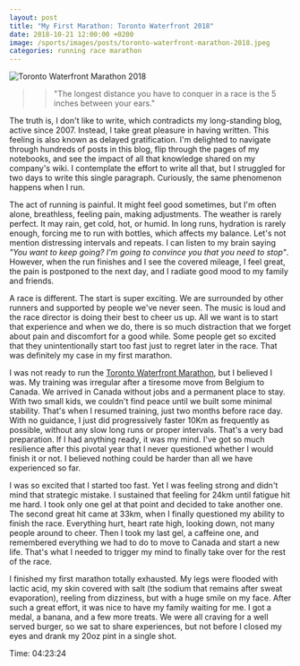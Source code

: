 ```yaml
---
layout: post
title: "My First Marathon: Toronto Waterfront 2018"
date: 2018-10-21 12:00:00 +0200
image: /sports/images/posts/toronto-waterfront-marathon-2018.jpeg
categories: running race marathon
---
```


![Toronto Waterfront Marathon 2018](/sports/images/posts/toronto-waterfront-marathon-2018.jpeg)

>>"The longest distance you have to conquer in a race is the 5 inches between your ears."

The truth is, I don't like to write, which contradicts my long-standing blog, active since 2007. Instead, I take great pleasure in having written. This feeling is also known as delayed gratification. I'm delighted to navigate through hundreds of posts in this blog, flip through the pages of my notebooks, and see the impact of all that knowledge shared on my company's wiki. I contemplate the effort to write all that, but I struggled for two days to write this single paragraph. Curiously, the same phenomenon happens when I run.

<!-- more -->

The act of running is painful. It might feel good sometimes, but I'm often alone, breathless, feeling pain, making adjustments. The weather is rarely perfect. It may rain, get cold, hot, or humid. In long runs, hydration is rarely enough, forcing me to run with bottles, which affects my balance. Let's not mention distressing intervals and repeats. I can listen to my brain saying _"You want to keep going? I'm going to convince you that you need to stop"_. However, when the run finishes and I see the covered mileage, I feel great, the pain is postponed to the next day, and I radiate good mood to my family and friends.

A race is different. The start is super exciting. We are surrounded by other runners and supported by people we've never seen. The music is loud and the race director is doing their best to cheer us up. All we want is to start that experience and when we do, there is so much distraction that we forget about pain and discomfort for a good while. Some people get so excited that they unintentionally start too fast just to regret later in the race. That was definitely my case in my first marathon.

I was not ready to run the [Toronto Waterfront Marathon](https://www.torontowaterfrontmarathon.com/), but I believed I was. My training was irregular after a tiresome move from Belgium to Canada. We arrived in Canada without jobs and a permanent place to stay. With two small kids, we couldn't find peace until we built some minimal stability. That's when I resumed training, just two months before race day. With no guidance, I just did progressively faster 10Km as frequently as possible, without any slow long runs or proper intervals. That's a very bad preparation. If I had anything ready, it was my mind. I've got so much resilience after this pivotal year that I never questioned whether I would finish it or not. I believed nothing could be harder than all we have experienced so far.

I was so excited that I started too fast. Yet I was feeling strong and didn't mind that strategic mistake. I sustained that feeling for 24km until fatigue hit me hard. I took only one gel at that point and decided to take another one. The second great hit came at 33km, when I finally questioned my ability to finish the race. Everything hurt, heart rate high, looking down, not many people around to cheer. Then I took my last gel, a caffeine one, and remembered everything we had to do to move to Canada and start a new life. That's what I needed to trigger my mind to finally take over for the rest of the race.

I finished my first marathon totally exhausted. My legs were flooded with lactic acid, my skin covered with salt (the sodium that remains after sweat evaporation), reeling from dizziness, but with a huge smile on my face. After such a great effort, it was nice to have my family waiting for me. I got a medal, a banana, and a few more treats. We were all craving for a well served burger, so we sat to share experiences, but not before I closed my eyes and drank my 20oz pint in a single shot.

Time: 04:23:24
